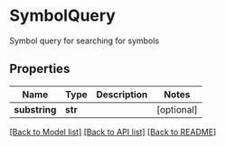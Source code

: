 # SymbolQuery

Symbol query for searching for symbols

## Properties
Name | Type | Description | Notes
------------ | ------------- | ------------- | -------------
**substring** | **str** |  | [optional] 

[[Back to Model list]](../README.md#documentation-for-models) [[Back to API list]](../README.md#documentation-for-api-endpoints) [[Back to README]](../README.md)


